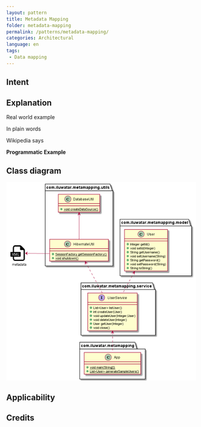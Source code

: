 ```yaml
---
layout: pattern
title: Metadata Mapping
folder: metadata-mapping
permalink: /patterns/metadata-mapping/
categories: Architectural
language: en
tags:
 - Data mapping
---
```


## Intent



## Explanation

Real world example

> 

In plain words

> 

Wikipedia says

> 

**Programmatic Example**

## Class diagram

![metamapping](etc/metamapping.png)

## Applicability



## Credits

